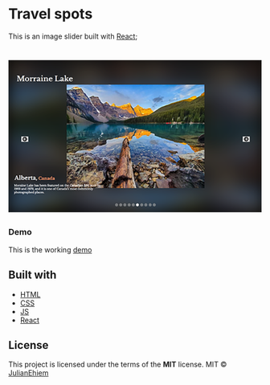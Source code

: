 # Travel spots

This is an image slider built with [React](https://reactjs.org/);

<h1 align="center">
<img src="src/images/screenshot1.png" alt="Travel spot screenshot">
</h1>

### Demo

This is the working [demo](https://julianehiem.github.io/travel-spots/)

## Built with

- [HTML](https://developer.mozilla.org/en-US/docs/Web/HTML)
- [CSS](https://developer.mozilla.org/en-US/docs/Web/CSS)
- [JS](https://developer.mozilla.org/en-US/docs/Web/JavaScript)
- [React](https://reactjs.org/)

## License

This project is licensed under the terms of the **MIT** license.
MIT © [JulianEhiem](https://github.com/JulianEhiem)

